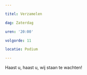 ```yaml
---

titel: Verzamelen

dag: Zaterdag

uren: '20:00'

volgorde: 11

locatie: Podium

---
```


Haast u, haast u, wij staan te wachten!
